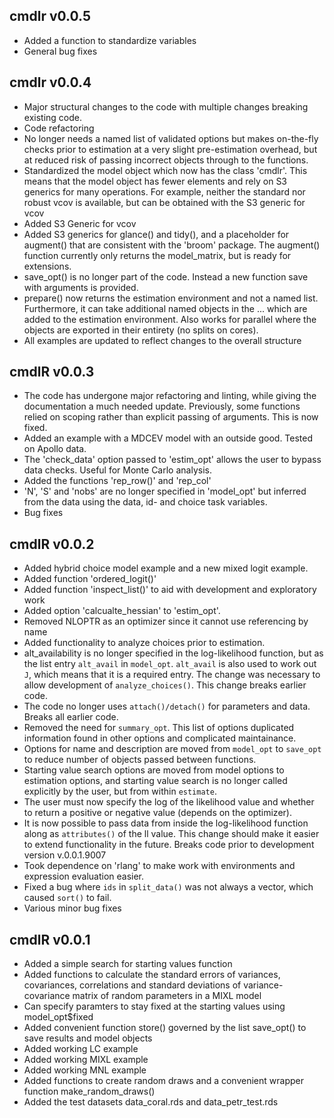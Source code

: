 ## cmdlr v0.0.5
* Added a function to standardize variables 
* General bug fixes


## cmdlr v0.0.4
* Major structural changes to the code with multiple changes breaking existing code.
* Code refactoring
* No longer needs a named list of validated options but makes on-the-fly checks prior to estimation at a very slight pre-estimation overhead, but at reduced risk of passing incorrect objects through to the functions.
* Standardized the model object which now has the class 'cmdlr'. This means that the model object has fewer elements and rely on S3 generics for many operations. For example, neither the standard nor robust vcov is available, but can be obtained with the S3 generic for vcov
* Added S3 Generic for vcov
* Added S3 generics for glance() and tidy(), and a placeholder for augment() that are consistent with the 'broom' package. The augment() function currently only returns the model_matrix, but is ready for extensions.
* save_opt() is no longer part of the code. Instead a new function save with arguments is provided. 
* prepare() now returns the estimation environment and not a named list. Furthermore, it can take additional named objects in the ... which are added to the estimation environment. Also works for parallel where the objects are exported in their entirety (no splits on cores). 
* All examples are updated to reflect changes to the overall structure


## cmdlR v0.0.3
* The code has undergone major refactoring and linting, while giving the documentation a much needed update. Previously, some functions relied on scoping rather than explicit passing of arguments. This is now fixed. 
* Added an example with a MDCEV model with an outside good. Tested on Apollo data. 
* The 'check_data' option passed to 'estim_opt' allows the user to bypass 
data checks. Useful for Monte Carlo analysis.
* Added the functions 'rep_row()' and 'rep_col'
* 'N', 'S' and 'nobs' are no longer specified in 'model_opt' but inferred from the data using the data, id- and choice task variables.
* Bug fixes

## cmdlR v0.0.2
* Added hybrid choice model example and a new mixed logit example. 
* Added function 'ordered_logit()'
* Added function 'inspect_list()' to aid with development and exploratory work
* Added option 'calcualte_hessian' to 'estim_opt'. 
* Removed NLOPTR as an optimizer since it cannot use referencing by name 
* Added functionality to analyze choices prior to estimation. 
* alt_availability is no longer specified in the log-likelihood function, but
as the list entry `alt_avail` in `model_opt`. `alt_avail` is also used to work
out `J`, which means that it is a required entry. The change was necessary to allow development of `analyze_choices()`. This change breaks earlier code. 
* The code no longer uses `attach()/detach()` for parameters and data. Breaks all earlier code.
* Removed the need for `summary_opt`. This list of options duplicated information found in other options and complicated maintainance. 
* Options for name and description are moved from `model_opt` to `save_opt` to reduce number of objects passed between functions. 
* Starting value search options are moved from model options to estimation options, and starting value search is no longer called explicitly by the user, but from within `estimate`. 
* The user must now specify the log of the likelihood value and whether to return a positive or negative value (depends on the optimizer). 
* It is now possible to pass data from inside the log-likelihood function along as `attributes()` of the ll value. This change should make it easier to extend functionality in the future. Breaks code prior to development version v.0.0.1.9007
* Took dependence on 'rlang' to make work with environments and expression evaluation easier.
* Fixed a bug where `ids` in `split_data()` was not always a vector, which caused `sort()` to fail.
* Various minor bug fixes


## cmdlR v0.0.1
* Added a simple search for starting values function
* Added functions to calculate the standard errors of variances, covariances, correlations and standard deviations of variance-covariance matrix of random parameters in a MIXL model
* Can specify paramters to stay fixed at the starting values using model_opt$fixed
* Added convenient function store() governed by the list save_opt() to save results and model objects
* Added working LC example
* Added working MIXL example
* Added working MNL example
* Added functions to create random draws and a convenient wrapper function
make_random_draws()
* Added the test datasets data_coral.rds and data_petr_test.rds
